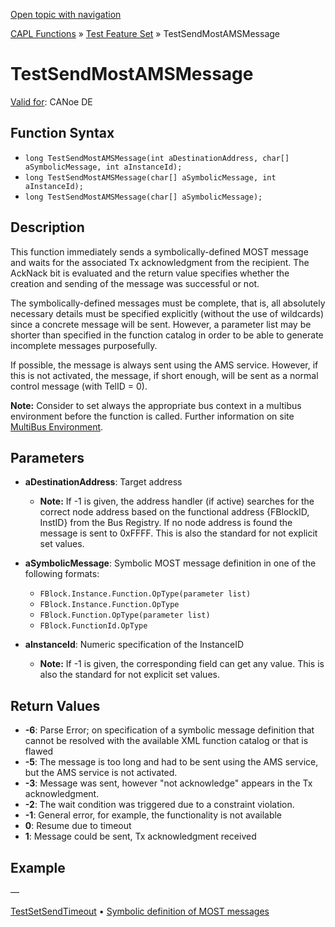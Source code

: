 [Open topic with navigation](../../../../../CANoeDEFamily.htm#Topics/CAPLFunctions/Test/Functions/CAPLfunctionTestSendMostAmsMessage.md)

[CAPL Functions](../../CAPLfunctions.md) » [Test Feature Set](../CAPLfunctionsTFSOverview.md) » TestSendMostAMSMessage

# TestSendMostAMSMessage

[Valid for](../../../Shared/FeatureAvailability.md): CANoe DE

## Function Syntax

- `long TestSendMostAMSMessage(int aDestinationAddress, char[] aSymbolicMessage, int aInstanceId);`
- `long TestSendMostAMSMessage(char[] aSymbolicMessage, int aInstanceId);`
- `long TestSendMostAMSMessage(char[] aSymbolicMessage);`

## Description

This function immediately sends a symbolically-defined MOST message and waits for the associated Tx acknowledgment from the recipient. The AckNack bit is evaluated and the return value specifies whether the creation and sending of the message was successful or not.

The symbolically-defined messages must be complete, that is, all absolutely necessary details must be specified explicitly (without the use of wildcards) since a concrete message will be sent. However, a parameter list may be shorter than specified in the function catalog in order to be able to generate incomplete messages purposefully.

If possible, the message is always sent using the AMS service. However, if this is not activated, the message, if short enough, will be sent as a normal control message (with TelID = 0).

**Note:** Consider to set always the appropriate bus context in a multibus environment before the function is called. Further information on site [MultiBus Environment](../../../Shared/CAPL/General/TestMultiBusEnvironment.md).

## Parameters

- **aDestinationAddress**: Target address
  - **Note:** If -1 is given, the address handler (if active) searches for the correct node address based on the functional address {FBlockID, InstID} from the Bus Registry. If no node address is found the message is sent to 0xFFFF. This is also the standard for not explicit set values.

- **aSymbolicMessage**: Symbolic MOST message definition in one of the following formats:
  - `FBlock.Instance.Function.OpType(parameter list)`
  - `FBlock.Instance.Function.OpType`
  - `FBlock.Function.OpType(parameter list)`
  - `FBlock.FunctionId.OpType`

- **aInstanceId**: Numeric specification of the InstanceID
  - **Note:** If -1 is given, the corresponding field can get any value. This is also the standard for not explicit set values.

## Return Values

- **-6**: Parse Error; on specification of a symbolic message definition that cannot be resolved with the available XML function catalog or that is flawed
- **-5**: The message is too long and had to be sent using the AMS service, but the AMS service is not activated.
- **-3**: Message was sent, however "not acknowledge" appears in the Tx acknowledgment.
- **-2**: The wait condition was triggered due to a constraint violation.
- **-1**: General error, for example, the functionality is not available
- **0**: Resume due to timeout
- **1**: Message could be sent, Tx acknowledgment received

## Example

—

[TestSetSendTimeout](CAPLfunctionTestSetSendTimeOut.md) • [Symbolic definition of MOST messages](../CAPLfunctionsTFSSymbolicMessageDefinition.md)
